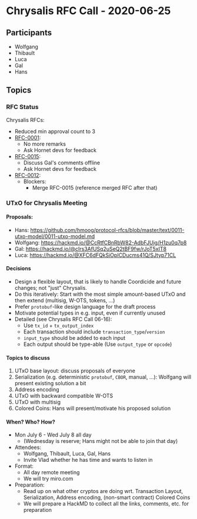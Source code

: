 # Chrysalis RFC Call - 2020-06-25

## Participants

- Wolfgang
- Thibault
- Luca
- Gal
- Hans

## Topics

### RFC Status

Chrysalis RFCs:
- Reduced min approval count to 3
- [RFC-0001](https://github.com/iotaledger/protocol-rfcs/pull/1):
  - No more remarks
  - Ask Hornet devs for feedback
- [RFC-0015](https://github.com/iotaledger/protocol-rfcs/pull/15):
  - Discuss Gal's comments offline
  - Ask Hornet devs for feedback
- [RFC-0012](https://github.com/Wollac/protocol-rfcs/blob/milestone-merkle-validation/text/0012-milestone-merkle-validation/0012-milestone-merkle-validation.md): 
  - Blockers:
    - Merge RFC-0015 (reference merged RFC after that)

### UTxO for Chrysalis Meeting

#### Proposals:
   - Hans: https://github.com/hmoog/protocol-rfcs/blob/master/text/0011-utxo-model/0011-utxo-model.md
   - Wolfgang: https://hackmd.io/@CcRtfCBnRbW82-AdbFJUig/H1zu0q7p8
   - Gal: https://hackmd.io/@cIrs3AfUSq2uSeQ2tBF9fw/rJoT5xIT8
   - Luca: https://hackmd.io/@XFC6dFQkSiOpICDucms41Q/SJtyp71CL

#### Decisions

- Design a flexible layout, that is likely to handle Coordicide and future changes; not "just" Chrysalis.
- Do this iteratively: Start with the most simple amount-based UTxO and then extend (multisig, W-OTS, tokens, ...)
- Prefer `protobuf`-like design language for the draft process
- Motivate potential types in e.g. input, even if currently unused
- Detailed (see Chrysalis RFC Call 06-16):
  - Use `tx_id` + `tx_output_index`
  - Each transaction should include `transaction_type`/`version`
  - `input_type` should be added to each input
  - Each output should be type-able (Use `output_type` or `opcode`)

#### Topics to discuss

1. UTxO base layout: discuss proposals of everyone
3. Serialization (e.g. deterministic `protobuf`, `CBOR`, manual, ...): Wolfgang will present existing solution a bit
4. Address encoding
5. UTxO with backward compatible W-OTS
6. UTxO with multisig
7. Colored Coins: Hans will present/motivate his proposed solution

#### When? Who? How?

- Mon July 6 - Wed July 8 all day
  - (Wednesday is reserve; Hans might not be able to join that day)
- Attendees:
  - Wolfgang, Thibault, Luca, Gal, Hans
  - Invite Vlad whether he has time and wants to listen in
- Format:
  - All day remote meeting
  - We will try miro.com
- Preparation:
  - Read up on what other cryptos are doing wrt. Transaction Layout, Serialization, Address encoding, (non-smart contract) Colored Coins
  - We will prepare a HackMD to collect all the links, comments, etc. for preparation 
